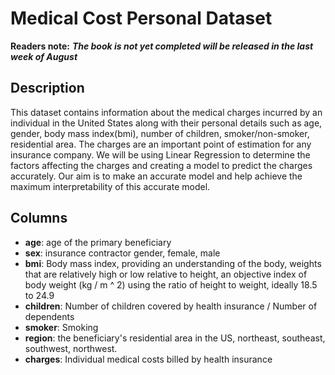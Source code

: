 # Medical Cost Personal Dataset

**Readers note:** _**The book is not yet completed will be released in the last week of August**_

## Description

This dataset contains information about the medical charges incurred by an individual in the United States along with their personal details such as age, gender, body mass index\(bmi\), number of children, smoker/non-smoker, residential area. The charges are an important point of estimation for any insurance company. We will be using Linear Regression to determine the factors affecting the charges and creating a model to predict the charges accurately. Our aim is to make an accurate model and help achieve the maximum interpretability of this accurate model.

## Columns

* **age**: age of the primary beneficiary
* **sex**: insurance contractor gender, female, male
* **bmi**: Body mass index, providing an understanding of the body, weights that are relatively high or low relative to height, an objective index of body weight \(kg / m ^ 2\) using the ratio of height to weight, ideally 18.5 to 24.9
* **children**: Number of children covered by health insurance / Number of dependents
* **smoker**: Smoking
* **region**: the beneficiary's residential area in the US, northeast, southeast, southwest, northwest.
* **charges**: Individual medical costs billed by health insurance




